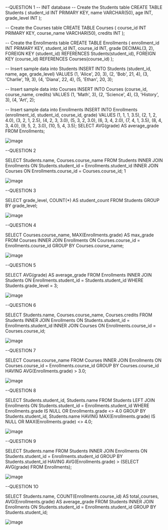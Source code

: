 --QUESTION 1 -- INIT database -- Create the Students table CREATE TABLE Students ( student_id INT PRIMARY KEY, name VARCHAR(50), age INT, grade_level INT );

-- Create the Courses table CREATE TABLE Courses ( course_id INT PRIMARY KEY, course_name VARCHAR(50), credits INT );

-- Create the Enrollments table CREATE TABLE Enrollments ( enrollment_id INT PRIMARY KEY, student_id INT, course_id INT, grade DECIMAL(3, 2), FOREIGN KEY (student_id) REFERENCES Students(student_id), FOREIGN KEY (course_id) REFERENCES Courses(course_id) );

-- Insert sample data into Students INSERT INTO Students (student_id, name, age, grade_level) VALUES (1, 'Alice', 20, 3), (2, 'Bob', 21, 4), (3, 'Charlie', 19, 3), (4, 'Diana', 22, 4), (5, 'Ethan', 20, 3);

-- Insert sample data into Courses INSERT INTO Courses (course_id, course_name, credits) VALUES (1, 'Math', 3), (2, 'Science', 4), (3, 'History', 3), (4, 'Art', 2);

-- Insert sample data into Enrollments INSERT INTO Enrollments (enrollment_id, student_id, course_id, grade) VALUES (1, 1, 1, 3.5), (2, 1, 2, 4.0), (3, 2, 1, 2.5), (4, 2, 3, 3.0), (5, 3, 2, 3.0), (6, 3, 4, 2.0), (7, 4, 1, 3.5), (8, 4, 3, 4.0), (9, 5, 2, 3.0), (10, 5, 4, 3.5); SELECT AVG(grade) AS average_grade FROM Enrollments;

![image](https://github.com/user-attachments/assets/e11789bb-a546-49a0-b4b4-0c011b1cf584)

--QUESTION 2

SELECT Students.name, Courses.course_name FROM Students INNER JOIN Enrollments ON Students.student_id = Enrollments.student_id INNER JOIN Courses ON Enrollments.course_id = Courses.course_id; 1

![image](https://github.com/user-attachments/assets/f1bfdeb9-fff3-4cf5-9df8-12d2e7c758fa) 

--QUESTION 3

SELECT grade_level, COUNT(*) AS student_count FROM Students GROUP BY grade_level;

![image](https://github.com/user-attachments/assets/014c5fbe-1435-48dc-af4f-1c71751be1c0) 

--QUESTION 4

SELECT Courses.course_name, MAX(Enrollments.grade) AS max_grade FROM Courses INNER JOIN Enrollments ON Courses.course_id = Enrollments.course_id GROUP BY Courses.course_name;

![image](https://github.com/user-attachments/assets/5063168f-5b8d-4bea-8132-571fc749c53d) 

--QUESTION 5

SELECT AVG(grade) AS average_grade FROM Enrollments INNER JOIN Students ON Enrollments.student_id = Students.student_id WHERE Students.grade_level = 3;

![image](https://github.com/user-attachments/assets/6929aee6-8a76-40f3-b83f-fc8a738ef389)

--QUESTION 6

SELECT Students.name, Courses.course_name, Courses.credits FROM Students INNER JOIN Enrollments ON Students.student_id = Enrollments.student_id INNER JOIN Courses ON Enrollments.course_id = Courses.course_id;

![image](https://github.com/user-attachments/assets/0ac3f385-3a9b-4e27-b3f6-c1cf76d6f2a0)

--QUESTION 7

SELECT Courses.course_name FROM Courses INNER JOIN Enrollments ON Courses.course_id = Enrollments.course_id GROUP BY Courses.course_id HAVING AVG(Enrollments.grade) > 3.0;

![image](https://github.com/user-attachments/assets/52f4c330-8f7e-4ae2-bb9e-c8d53ee807d6)

--QUESTION 8

SELECT Students.student_id, Students.name FROM Students LEFT JOIN Enrollments ON Students.student_id = Enrollments.student_id WHERE Enrollments.grade IS NULL OR Enrollments.grade <> 4.0 GROUP BY Students.student_id, Students.name HAVING MAX(Enrollments.grade) IS NULL OR MAX(Enrollments.grade) <> 4.0;

![image](https://github.com/user-attachments/assets/a8976870-8b45-4225-a0cd-65ebde7fa68c)

--QUESTION 9

SELECT Students.name FROM Students INNER JOIN Enrollments ON Students.student_id = Enrollments.student_id GROUP BY Students.student_id HAVING AVG(Enrollments.grade) > (SELECT AVG(grade) FROM Enrollments);

![image](https://github.com/user-attachments/assets/cfb1d387-7034-4852-848a-c04e0337db68)

--QUESTION 1O

SELECT Students.name, COUNT(Enrollments.course_id) AS total_courses, AVG(Enrollments.grade) AS average_grade FROM Students INNER JOIN Enrollments ON Students.student_id = Enrollments.student_id GROUP BY Students.student_id;

![image](https://github.com/user-attachments/assets/f96b8b03-2f46-414e-ab41-8954807d13ab)







